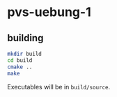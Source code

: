 # pvs-uebung-1

## building
```sh
mkdir build
cd build
cmake ..
make
```

Executables will be in `build/source`.
